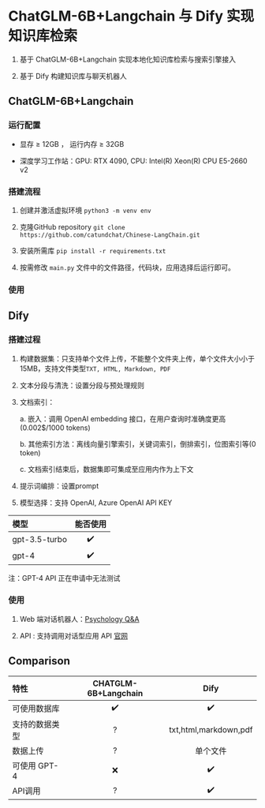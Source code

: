 # ChatGLM-6B+Langchain 与 Dify 实现知识库检索

1. 基于 ChatGLM-6B+Langchain 实现本地化知识库检索与搜索引擎接入

2. 基于 Dify 构建知识库与聊天机器人

## ChatGLM-6B+Langchain

### 运行配置

- 显存 ≥ 12GB ， 运行内存 ≥ 32GB

- 深度学习工作站：GPU: RTX 4090, CPU: Intel(R) Xeon(R) CPU E5-2660 v2

### 搭建流程

1. 创建并激活虚拟环境 `python3 -m venv env`

2. 克隆GitHub repository `git clone https://github.com/catundchat/Chinese-LangChain.git`

3. 安装所需库 `pip install -r requirements.txt`

4. 按需修改 `main.py` 文件中的文件路径，代码块，应用选择后运行即可。 

### 使用



## Dify

### 搭建过程

1. 构建数据集：只支持单个文件上传，不能整个文件夹上传，单个文件大小小于15MB，支持文件类型`TXT, HTML, Markdown, PDF`

2. 文本分段与清洗：设置分段与预处理规则
   
3. 文档索引：

    a. 嵌入：调用 OpenAI embedding 接口，在用户查询时准确度更高(0.002$/1000 tokens)
   
    b. 其他索引方法：离线向量引擎索引，关键词索引，倒排索引，位图索引等(0 token)
    
    c. 文档索引结束后，数据集即可集成至应用内作为上下文
    
4. 提示词编排：设置prompt

5. 模型选择：支持 OpenAI, Azure OpenAI API KEY

| 模型 | 能否使用 |
|:---|:---:|
| gpt-3.5-turbo | ✔️ |
| gpt-4 | ✔️ |

注：GPT-4 API 正在申请中无法测试

### 使用

1. Web 端对话机器人：[Psychology Q&A](https://udify.app/chat/vXCCPTRUjWIBdang)

2. API : 支持调用对话型应用 API  [官网](https://dify.ai) 

## Comparison

| 特性 | CHATGLM-6B+Langchain | Dify |
|:---|:---:|:---:|
| 可使用数据库 | ✔️ | ✔️ |
| 支持的数据类型 | ? |txt,html,markdown,pdf |
|数据上传|?|单个文件|
|   可使用 GPT-4  |  ❌  |  ✔️   |
|API调用|?|✔️|

